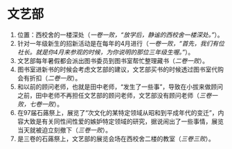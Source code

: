 # 文艺部

1. 位置：西校舍的一楼深处（*一卷一败，“放学后，静谧的西校舍一楼深处。”*）。
2. 针对一年级新生的招新活动是在每年的4月进行（*一卷一败，“首先，我们有位社长。就是你4月来参观的时候，为你说明的那位三年级生喔。”*）。
3. 文艺部每年暑假都会派出图书委员到图书室帮忙整理藏书（*二卷一败*）。
4. 图书室进新书的时候会考虑文艺部的建议，文艺部买书的时候透过图书室代购会有折扣（*二卷一败*）。
5. 和以前的顾问老师，也就是田中老师，“发生了一些事”，导致在小拔来做顾问之前，田中老师不再担任文艺部的顾问老师，文艺部没有顾问老师（*三卷一败，七卷一败*）。
6. 在97届石蕗祭上，展览了“次文化的某特定领域从昭和到平成年代的变迁”，内容大致是有关同性间性爱的嫉妒特定领域的研究，据说闹出了一些事情，展览当天就被迫立刻撤下（*三卷一败*）。
7. 是三卷的石蕗祭上，文艺部的展览会场在西校舍二楼的教室（*三卷三败*）。